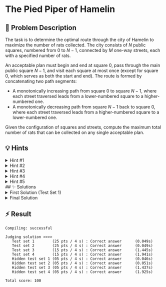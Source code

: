 # The Pied Piper of Hamelin

## 📝 Problem Description
The task is to determine the optimal route through the city of Hamelin to maximize the number of rats collected. The city consists of $N$ public squares, numbered from $0$ to $N-1$, connected by $M$ one-way streets, each with a specified number of rats.

An acceptable plan must begin and end at square $0$, pass through the main public square $N-1$, and visit each square at most once (except for square $0$, which serves as both the start and end). The route is formed by concatenating two path segments:
- A monotonically increasing path from square $0$ to square $N-1$, where each street traversed leads from a lower-numbered square to a higher-numbered one.
- A monotonically decreasing path from square $N-1$ back to square $0$, where each street traversed leads from a higher-numbered square to a lower-numbered one.

Given the configuration of squares and streets, compute the maximum total number of rats that can be collected on any single acceptable plan.

## 💡 Hints

<details>

<summary>Hint #1</summary>

The problem asks for a single tour that starts at 0, goes to $N-1$, and returns to 0. Try to visualize this tour. It can be deconstructed into two distinct paths: one from square $0$ to $N-1$ and another from square $N-1$ to $0$. The key constraint is that these two paths must not share any intermediate squares.

</details>

<details>

<summary>Hint #2</summary>

This problem structure, involving finding optimal paths with specific constraints, is a strong indicator for dynamic programming. Consider building the two required paths simultaneously. What information would you need to keep track of in your DP state? To extend the paths, you certainly need to know their current endpoints.

</details>

<details>

<summary>Hint #3</summary>
A common pitfall is to calculate the best increasing path from $0$ to $N-1$ and the best decreasing path from $N-1$ to $0$ independently and then add their scores. This approach fails because the two paths might share intermediate squares, which is forbidden. Your DP state must enforce the disjointness constraint.

</details>

<details>

<summary>Hint #4</summary>

Let's define a DP state `dp[i][j]` representing the maximum score for two disjoint, monotonically increasing paths starting from square $0$ and ending at squares `i` and `j`. Why two *increasing* paths? A decreasing path from $N-1$ to $0$ is structurally similar to an increasing path from $0$ to $N-1$. Thinking about the problem as finding two disjoint increasing paths that meet at $N-1$ can simplify the logic significantly. The final answer would then be stored in `dp[n-1][n-1]`.

</details>


<details> 

<summary>Hint #5</summary>

To transition the DP state `dp[i][j]`, consider moving either endpoint forward along a valid street. For each possible next square $i'$ reachable from $i$ (with $i' > i$ and $i' \neq j$), update `dp[i'][j]` with the value of `dp[i][j]` plus the rats on the street $(i, i')$. Similarly, for each possible next square $j'$ reachable from $j$ (with $j' > j$ and $j' \neq i$), update `dp[i][j']`. This ensures the two paths remain disjoint and only move forward. Iterate over all possible transitions to propagate the maximum scores.

</details>
## ✨ Solutions

<details>

<summary>First Solution (Test Set 1)</summary>

For the first test set, the city of Hamelin possesses a special layered structure: the squares are partitioned into layers $S_0, S_1, \ldots, S_{k-1}$, with each layer containing at most $10$ squares. Streets only connect squares in consecutive layers, and every monotonically increasing path from $0$ to $N-1$ has a corresponding monotonically decreasing path from $N-1$ to $0$ that is disjoint (except for the endpoints) and collects the same number of rats.

### Approach
This structure allows us to simplify the problem significantly. Since the layers are small, we can enumerate all possible paths from $0$ to $N-1$ that respect the layering. For each such path, we know there exists a matching decreasing path that is disjoint and collects the same number of rats. Therefore, we only need to find the single best increasing path from $0$ to $N-1$; the corresponding decreasing path will automatically exist and yield the same score.

### Algorithm
Enumerate Paths: Since each layer contains at most $10$ squares, the total number of possible paths is manageable. We can use dynamic programming or even simple recursion to explore all increasing paths from $0$ to $N-1$.
Track Rat Count: For each path, sum the number of rats on the streets traversed.
Select Maximum: The answer is twice the maximum rat count found for any increasing path, as the matching decreasing path will contribute the same amount.

### Why This Works
The key insight is that the layered structure and the guarantee of a matching decreasing path eliminate the need to explicitly construct both paths or check for disjointness. The problem reduces to a straightforward path-finding task in a layered directed acyclic graph.

### Complexity
Because each layer is small, the solution runs efficiently even with exhaustive search or dynamic programming. The constraints ensure that the approach is feasible for this test set.

### Code
```cpp
#include <iostream>
#include <vector>
#include <limits>

#include <boost/graph/adjacency_list.hpp>
#include <boost/graph/cycle_canceling.hpp>
#include <boost/graph/push_relabel_max_flow.hpp>
#include <boost/graph/successive_shortest_path_nonnegative_weights.hpp>
#include <boost/graph/find_flow_cost.hpp>
#include <boost/graph/dijkstra_shortest_paths.hpp>

typedef boost::adjacency_list_traits<boost::vecS, boost::vecS, boost::directedS> traits;
typedef boost::adjacency_list<boost::vecS, boost::vecS, boost::directedS, boost::no_property,
    boost::property<boost::edge_capacity_t, long,
        boost::property<boost::edge_residual_capacity_t, long,
            boost::property<boost::edge_reverse_t, traits::edge_descriptor,
                boost::property <boost::edge_weight_t, long> > > > > flow_graph; // new! weightmap corresponds to costs
                
typedef boost::adjacency_list<boost::vecS, boost::vecS, boost::directedS,
  boost::no_property, boost::property<boost::edge_weight_t, int> >      dijkstra_graph;


typedef boost::graph_traits<flow_graph>::edge_descriptor             edge_desc;
typedef boost::graph_traits<flow_graph>::vertex_descriptor           vertex_desc;
typedef boost::graph_traits<flow_graph>::out_edge_iterator           out_edge_it;

// Custom edge adder class, highly recommended
class edge_adder {
 flow_graph &G;

 public:
  explicit edge_adder(flow_graph &G) : G(G) {}
  void add_edge(int from, int to, long capacity, long cost) {
    auto c_map = boost::get(boost::edge_capacity, G);
    auto r_map = boost::get(boost::edge_reverse, G);
    auto w_map = boost::get(boost::edge_weight, G); // new!
    const edge_desc e = boost::add_edge(from, to, G).first;
    const edge_desc rev_e = boost::add_edge(to, from, G).first;
    c_map[e] = capacity;
    c_map[rev_e] = 0; // reverse edge has no capacity!
    r_map[e] = rev_e;
    r_map[rev_e] = e;
    w_map[e] = cost;   // new assign cost
    w_map[rev_e] = -cost;   // new negative cost
  }
};

const int MAX_F = std::pow(10, 5);

void solve() {
  // ===== READ INPUT =====
  int n, m; std::cin >> n >> m;
  
  flow_graph flow_G(2 * n);
  dijkstra_graph dijkstra_G(2 * n);
  edge_adder adder(flow_G);
  
  for(int i = 0; i < m; ++i) {
    int u, v, f; std::cin >> u >> v >> f;
    
    if(u < v) { 
      adder.add_edge(u, v, 1, MAX_F - f);
      boost::add_edge(u, v, 1, dijkstra_G);
    } else { 
      adder.add_edge(n + u, n + v, 1, MAX_F - f); 
      boost::add_edge(n + u, n + v, 1, dijkstra_G);
    }
  }
  
  // ===== SOLVE =====
  const vertex_desc v_source = boost::add_vertex(flow_G);
  const vertex_desc v_target = boost::add_vertex(flow_G);

  boost::add_edge(n - 1, n - 1 + n, 0, dijkstra_G);
  adder.add_edge(n - 1, n - 1 + n, 1, 0);
  adder.add_edge(v_source, 0, 1, 0);
  adder.add_edge(n, v_target, 1, 0);
  
  boost::successive_shortest_path_nonnegative_weights(flow_G, v_source, v_target);
  int cost = boost::find_flow_cost(flow_G);
  
  std::vector<int> dist_map(2 * n);
  boost::dijkstra_shortest_paths(dijkstra_G, 0, boost::distance_map(boost::make_iterator_property_map(dist_map.begin(), boost::get(boost::vertex_index, dijkstra_G))));
  int num_nodes = dist_map[n];
  
  // ===== OUTPUT =====
  std::cout << MAX_F * num_nodes - cost << std::endl;
}

int main() {
  std::ios_base::sync_with_stdio(false);
  
  int n_tests; std::cin >> n_tests;;
  while(n_tests--) { solve(); }
}
```

</details>

<details>
<summary>Final Solution</summary>

This problem can be elegantly solved using dynamic programming by modeling the required tour as two separate paths being built simultaneously.

### Core Idea: Two Disjoint Paths

The problem requires finding a tour $0 \leadsto N-1 \leadsto 0$, composed of a monotonically increasing path segment and a monotonically decreasing one. The intermediate squares of these two segments must be disjoint.

This problem can be cleverly reframed: we need to find **two vertex-disjoint, monotonically increasing paths** from square $0$ to square $N-1$. One of these paths in our model corresponds to the original increasing path, while the other corresponds to the original decreasing path. The sum of rats on these two model paths gives the total for the tour.

Why is this rephrasing valid? A decreasing path from $N-1$ to $0$ uses edges $(u, v)$ where $u > v$. An increasing path from $0$ to $N-1$ uses edges $(u, v)$ where $u < v$. While their edge properties differ, the core challenge is ensuring the set of vertices visited by each path (excluding $0$ and $N-1$) are disjoint. Modeling this as two agents moving from $0$ to $N-1$ along disjoint, monotonically increasing paths correctly captures this fundamental constraint.

### Dynamic Programming Formulation

We can define a DP state to solve this reformulated problem.

-   **State:** Let `dp[i][j]` be the maximum total number of rats collected by two vertex-disjoint, monotonically increasing paths starting from square $0$, with one path ending at square `i` and the other at `j`.

-   **Base Case:** The process starts with two paths at square $0$. The initial score is `dp[0][0] = 0`. However, in practice, we initialize by considering the first move out of square $0$. For every street $0 \to v$ with $f$ rats, we can initialize a path. For instance, `dp[v][0]` could store the value $f$.

-   **Transitions:** We build the paths by iteratively extending them. A common way to organize the computation is to process pairs of endpoints `(i, j)` in increasing order of their sum `i + j`. For a given state `dp[i][j]`, we can extend either the path ending at `i` or the path ending at `j`.

    -   To extend the path at `i`, we consider taking a street from `i` to a new square `k`. The new state would be `(k, j)`.
    -   To extend the path at `j`, we consider taking a street from `j` to a new square `k`. The new state would be `(i, k)`.

-   **Ensuring Disjointness:** The key is to guarantee that the new square `k` has not been visited by the other path. A clever trick is to enforce that `k` must have a larger index than both current endpoints (`k > i` and `k > j`). Since paths are monotonic, all squares on the path to `i` have indices less than or equal to `i`, and similarly for `j`. This condition elegantly ensures that `k` is a new, unvisited square for both paths.

-   **Reaching the Destination:** The disjointness rule is relaxed for the final square, $N-1$. A path is allowed to move to $N-1$ even if its index is not strictly greater than the other path's endpoint. This allows one path to reach $N-1$ first (e.g., state `dp[N-1][j]`), and then the second path can also terminate at $N-1$.

-   **Final Answer:** The state `dp[n-1][n-1]` represents the maximum score when both paths have successfully converged at square $N-1$, which is the solution to our problem.

The provided C++ code implements this "push-style" DP, where from a computed state `dp[i][j]`, it updates all reachable future states.

```cpp
#include <iostream>
#include <vector>

void solve() {
  // ===== READ INPUT =====
  int n, m; std::cin >> n >> m;

  std::vector<std::vector<std::pair<int, int>>> incoming(n);
  std::vector<std::vector<std::pair<int, int>>> outgoing(n);

  for (int i = 0; i < m; ++i) {
    int u, v, f; std::cin >> u >> v >> f;

    outgoing[u].push_back(std::make_pair(v, f));
    incoming[v].push_back(std::make_pair(u, f));
  }

  // ===== SOLVE =====
  std::vector<std::vector<long>> dp(n, std::vector<long>(n, -1));

  // Fill the values for the initial out/in edges of 0.
  for (std::pair<int, int> &el : outgoing[0]) {
    dp[el.first][0] = el.second;
  }
  for (std::pair<int, int> &el : incoming[0]) {
    dp[0][el.first] = el.second;
  }

  // Iterate over the DP diagonally, i.e.
  // k = 1 -> (0, 1), (1, 0)
  // k = 2 -> (0, 2), (1, 1), (2, 0)
  // etc.
  for (int k = 1; k < n * 2; k++) {
    for (int i = 0; i <= k; i++) {
      int j = k - i;
      // Make sure that we are actually still within the bounds of the DP
      bool in_matrix = i < n && j < n;
      // The value in the neighbor must not be -1, otherwise there is no way
      // at all to go from 0 to i and from j back to 0 (impossible path), subsequently any
      // path that continues from i, j would also be impossible.
      bool valid_solution = dp[i][j] != -1;
      
      if (in_matrix && valid_solution) {
        for (auto &el : outgoing[i]) {
          // Node n - 1 is an edge case, and it must not be strictly more positive.
          if ((el.first > j && el.first > i) || el.first == n - 1) {
            dp[el.first][j] = std::max(dp[el.first][j], dp[i][j] + el.second);
          }
        }

        for (auto &el : incoming[j]) {
          // Node n - 1 is an edge case, and it must not be strictly more positive.
          if ((el.first > j && el.first > i) || el.first == n - 1) {
            dp[i][el.first] = std::max(dp[i][el.first], dp[i][j] + el.second);
          }
        }
      }
    }
  }

  // ===== OUTPUT =====
  std::cout << dp[n - 1][n - 1] << std::endl;
}

int main() {
  std::ios_base::sync_with_stdio(false);
  
  int n_tests; std::cin >> n_tests;;
  while(n_tests--) { solve(); }
}
```
</details>

## ⚡ Result

```plaintext
Compiling: successful

Judging solution >>>>
   Test set 1        (25 pts / 4 s) : Correct answer      (0.049s)
   Test set 2        (25 pts / 4 s) : Correct answer      (0.049s)
   Test set 3        (15 pts / 4 s) : Correct answer      (1.445s)
   Test set 4        (15 pts / 4 s) : Correct answer      (1.941s)
   Hidden test set 1 (05 pts / 4 s) : Correct answer      (0.046s)
   Hidden test set 2 (05 pts / 4 s) : Correct answer      (0.051s)
   Hidden test set 3 (05 pts / 4 s) : Correct answer      (1.437s)
   Hidden test set 4 (05 pts / 4 s) : Correct answer      (1.925s)

Total score: 100
```